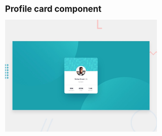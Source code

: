 # Profile card component

![Design preview for the Profile card component coding challenge](./design/desktop-preview.jpg)

